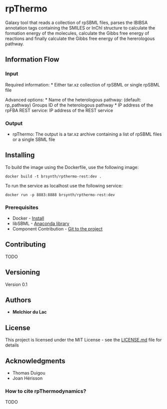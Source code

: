 # rpThermo

Galaxy tool that reads a collection of rpSBML files, parses the IBIBSA annotation tags containing the SMILES or InChI structure to calculate the formation energy of the molecules, calculate the Gibbs free energy of reactions and finally calculate the Gibbs free energy of the hererologous pathway.

## Information Flow

### Input

Required information:
    * Either tar.xz collection of rpSBML or single rpSBML file

Advanced options:
    * Name of the heterologous pathway: (default: rp_pathway) Groups ID of the heterologous pathway
    * IP address of the rpFBA REST service: IP address of the REST service

### Output

* rpThermo: The output is a tar.xz archive containing a list of rpSBML files or a single SBML file

## Installing

To build the image using the Dockerfile, use the following image:

```
docker build -t brsynth/rpthermo-rest:dev .
```

To run the service as localhost use the following service:

```
docker run -p 8883:8888 brsynth/rpthermo-rest:dev
```

### Prerequisites

* Docker - [Install](https://docs.docker.com/v17.09/engine/installation/)
* libSBML - [Anaconda library](https://anaconda.org/SBMLTeam/python-libsbml)
* Component Contribution - [Git to the project](https://gitlab.com/elad.noor/component-contribution)

## Contributing

TODO

## Versioning

Version 0.1

## Authors

* **Melchior du Lac** 

## License

This project is licensed under the MIT License - see the [LICENSE.md](LICENSE.md) file for details

## Acknowledgments

* Thomas Duigou
* Joan Hérisson

### How to cite rpThermodynamics?

TODO
